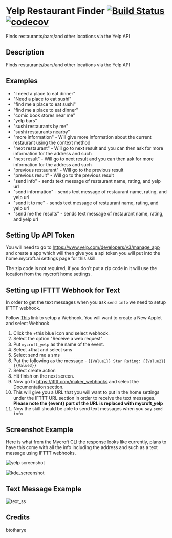 # Yelp Restaurant Finder [![Build Status](https://travis-ci.org/btotharye/mycroft-yelp.svg?branch=master)](https://travis-ci.org/btotharye/mycroft-yelp) [![codecov](https://codecov.io/gh/btotharye/mycroft-yelp/branch/master/graph/badge.svg)](https://codecov.io/gh/btotharye/mycroft-yelp)
Finds restaurants/bars/and other locations via the Yelp API

## Description 
Finds restaurants/bars/and other locations via the Yelp API

## Examples 
* "I need a place to eat dinner"
* "Need a place to eat sushi"
* "find me a place to eat sushi"
* "find me a place to eat dinner"
* "comic book stores near me"
* "yelp bars"
* "sushi restaurants by me"
* "sushi restaurants nearby"
* "more information" - Will give more information about the current restaurant using the context method
* "next restaurant" - Will go to next result and you can then ask for more information for the address and such 
* "next result" - Will go to next result and you can then ask for more information for the address and such
* "previous restaurant" - Will go to the previous result
* "previous result" - Will go to the previous result
* "send info" - sends text message of restaurant name, rating, and yelp url
* "send information" - sends text message of restaurant name, rating, and yelp url
* "send it to me" - sends text message of restaurant name, rating, and yelp url
* "send me the results" - sends text message of restaurant name, rating, and yelp url

## Setting Up API Token
You will need to go to https://www.yelp.com/developers/v3/manage_app and create a app which will then give you a api token you will put into the home.mycroft.ai settings page for this skill.

The zip code is not required, if you don't put a zip code in it will use the location from the mycroft home settings.

## Setting up IFTTT Webhook for Text
In order to get the text messages when you ask `send info` we need to setup IFTTT webhook.

Follow [This](https://ifttt.com/create) link to setup a Webhook.  You will want to create a New Applet and select Webhook

1. Click the +this blue icon and select webhook.
2. Select the option "Receive a web request"
3. Put `mycroft_yelp` as the name of the event.
4. Select +that and select sms
5. Select send me a sms
6. Put the following as the message - `{{Value1}} Star Rating: {{Value2}} {{Value3}}`
7. Select create action
8. Hit finish on the next screen.
9. Now go to https://ifttt.com/maker_webhooks and select the Documentation section.
10. This will give you a URL that you will want to put in the home settings under the IFTTT URL section in order to receive the text messages. **Please note the {event} part of the URL is replaced with mycroft_yelp**
11. Now the skill should be able to send text messages when you say `send info`

## Screenshot Example
Here is what from the Mycroft CLI the response looks like currently, plans to have this come with all the info including the address and such as a text message using IFTTT webhooks.

![yelp screenshot](https://github.com/btotharye/mycroft-yelp/blob/master/yelp_ss.png)

![kde_screenshot](https://github.com/btotharye/mycroft-yelp/blob/master/kde_ss.jpg)

## Text Message Example
![text_ss](https://github.com/btotharye/mycroft-yelp/blob/master/text_message.jpg)

## Credits 
btotharye
